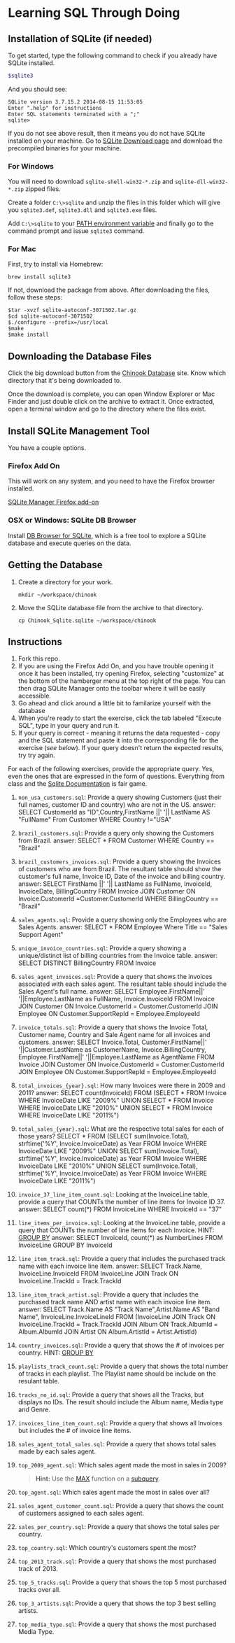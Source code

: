 # Learning SQL Through Doing

## Installation of SQLite (if needed)

To get started, type the following command to check if you already have SQLite installed.

```bash
$sqlite3
```

And you should see:

```
SQLite version 3.7.15.2 2014-08-15 11:53:05
Enter ".help" for instructions
Enter SQL statements terminated with a ";"
sqlite>
```

If you do not see above result, then it means you do not have SQLite installed on your machine. Go to [SQLite Download page](http://www.sqlite.org/download.html) and download the precompiled binaries for your machine.

### For Windows

You will need to download `sqlite-shell-win32-*.zip` and `sqlite-dll-win32-*.zip` zipped files.

Create a folder `C:\>sqlite` and unzip the files in this folder which will give you `sqlite3.def`, `sqlite3.dll` and `sqlite3.exe` files.

Add `C:\>sqlite` to your [PATH environment variable](http://dustindavis.me/update-windows-path-without-rebooting/) and finally go to the command prompt and issue `sqlite3` command.

### For Mac

First, try to install via Homebrew:

```
brew install sqlite3
```

If not, download the package from above. After downloading the files, follow these steps:

```
$tar -xvzf sqlite-autoconf-3071502.tar.gz
$cd sqlite-autoconf-3071502
$./configure --prefix=/usr/local
$make
$make install
```

## Downloading the Database Files

Click the big download button from the [Chinook Database](http://chinookdatabase.codeplex.com/) site. Know which directory that it's being downloaded to.

Once the download is complete, you can open Window Explorer or Mac Finder and just double click on the archive to extract it. Once extracted, open a terminal window and go to the directory where the files exist.

## Install SQLite Management Tool

You have a couple options.

### Firefox Add On

This will work on any system, and you need to have the Firefox browser installed.

[SQLite Manager Firefox add-on](https://addons.mozilla.org/en-US/firefox/addon/sqlite-manager/)

### OSX or Windows: SQLite DB Browser

Install [DB Browser for SQLite](http://sqlitebrowser.org/), which is a free tool to explore a SQLite database and execute queries on the data.

## Getting the Database

1. Create a directory for your work.

    ```
    mkdir ~/workspace/chinook
    ```
1. Move the SQLite database file from the archive to that directory.

    ```
    cp Chinook_Sqlite.sqlite ~/workspace/chinook
    ```

## Instructions

1. Fork this repo.
1. If you are using the Firefox Add On, and you have trouble opening it once it has been installed, try opening Firefox, selecting "customize" at the bottom of the hamberger menu at the top right of the page. You can then drag SQLite Manager onto the toolbar where it will be easily accessible.
1. Go ahead and click around a little bit to familarize yourself with the database
1. When you're ready to start the exercise, click the tab labeled "Execute SQL", type in your query and run it.
1. If your query is correct - meaning it returns the data requested - copy and the SQL statement and paste it into the corresponding file for the exercise (_see below_). If your query doesn't return the expected results, try try again.

For each of the following exercises, provide the appropriate query. Yes, even the ones that are expressed in the form of questions. Everything from class and the [Sqlite Documentation](http://www.sqlite.org/) is fair game.

1. `non_usa_customers.sql`: Provide a query showing Customers (just their full names, customer ID and country) who are not in the US.
answer: SELECT CustomerId as "ID",Country,FirstName ||' '|| LastName AS "FullName" From Customer WHERE Country !="USA"
1. `brazil_customers.sql`: Provide a query only showing the Customers from Brazil.
answer: SELECT * FROM Customer WHERE Country == "Brazil"
1. `brazil_customers_invoices.sql`: Provide a query showing the Invoices of customers who are from Brazil. The resultant table should show the customer's full name, Invoice ID, Date of the invoice and billing country.
answer: SELECT FirstName ||' '|| LastName as FullName, InvoiceId, InvoiceDate, BillingCountry   FROM Invoice JOIN Customer ON Invoice.CustomerId =Customer.CustomerId WHERE BillingCountry == "Brazil"
1. `sales_agents.sql`: Provide a query showing only the Employees who are Sales Agents.
answer:  SELECT * FROM Employee Where Title == "Sales Support Agent"
1. `unique_invoice_countries.sql`: Provide a query showing a unique/distinct list of billing countries from the Invoice table.
answer:  SELECT DISTINCT BillingCountry FROM Invoice
1. `sales_agent_invoices.sql`: Provide a query that shows the invoices associated with each sales agent. The resultant table should include the Sales Agent's full name.
answer:  SELECT Employee.FirstName||' '||Employee.LastName as FullName, Invoice.InvoiceId FROM Invoice JOIN Customer ON  Invoice.CustomerId = Customer.CustomerId JOIN Employee ON  Customer.SupportRepId = Employee.EmployeeId
1. `invoice_totals.sql`: Provide a query that shows the Invoice Total, Customer name, Country and Sale Agent name for all invoices and customers.
answer:  SELECT Invoice.Total, Customer.FirstName||' '||Customer.LastName as CustomerName, Invoice.BillingCountry, Employee.FirstName||' '||Employee.LastName as AgentName FROM Invoice JOIN Customer ON  Invoice.CustomerId = Customer.CustomerId JOIN Employee ON  Customer.SupportRepId = Employee.EmployeeId
1. `total_invoices_{year}.sql`: How many Invoices were there in 2009 and 2011? 
answer: SELECT count(InvoiceId) FROM (SELECT  * FROM Invoice WHERE InvoiceDate LIKE "2009%" 
UNION SELECT * FROM Invoice WHERE InvoiceDate LIKE "2010%"
UNION SELECT * FROM Invoice WHERE InvoiceDate LIKE "2011%")
1. `total_sales_{year}.sql`: What are the respective total sales for each of those years?
SELECT * FROM (SELECT  sum(Invoice.Total), strftime('%Y', 
Invoice.InvoiceDate) as Year  FROM Invoice WHERE InvoiceDate LIKE "2009%" 
UNION SELECT  sum(Invoice.Total), strftime('%Y', 
Invoice.InvoiceDate) as Year FROM Invoice WHERE InvoiceDate LIKE "2010%"
UNION SELECT  sum(Invoice.Total), strftime('%Y', 
Invoice.InvoiceDate) as Year FROM Invoice WHERE InvoiceDate LIKE "2011%") 
1. `invoice_37_line_item_count.sql`: Looking at the InvoiceLine table, provide a query that COUNTs the number of line items for Invoice ID 37.
answer:  SELECT count(*) FROM InvoiceLine WHERE InvoiceId == "37"
1. `line_items_per_invoice.sql`: Looking at the InvoiceLine table, provide a query that COUNTs the number of line items for each Invoice. HINT: [GROUP BY](http://www.sqlite.org/lang_select.html#resultset)
answer:  SELECT InvoiceId, count(*) as NumberLines FROM InvoiceLine GROUP BY InvoiceId
1. `line_item_track.sql`: Provide a query that includes the purchased track name with each invoice line item.
answer: SELECT Track.Name, InvoiceLine.InvoiceId FROM InvoiceLine JOIN Track ON InvoiceLine.TrackId = Track.TrackId
1. `line_item_track_artist.sql`: Provide a query that includes the purchased track name AND artist name with each invoice line item.
answer: SELECT Track.Name AS "Track Name",Artist.Name AS "Band Name", InvoiceLine.InvoiceLineId FROM (InvoiceLine JOIN Track ON InvoiceLine.TrackId = Track.TrackId JOIN Album ON Track.AlbumId = Album.AlbumId JOIN Artist ON Album.ArtistId = Artist.ArtistId)
1. `country_invoices.sql`: Provide a query that shows the # of invoices per country. HINT: [GROUP BY](http://www.sqlite.org/lang_select.html#resultset)
1. `playlists_track_count.sql`: Provide a query that shows the total number of tracks in each playlist. The Playlist name should be include on the resulant table.
1. `tracks_no_id.sql`: Provide a query that shows all the Tracks, but displays no IDs. The result should include the Album name, Media type and Genre.
1. `invoices_line_item_count.sql`: Provide a query that shows all Invoices but includes the # of invoice line items.
1. `sales_agent_total_sales.sql`: Provide a query that shows total sales made by each sales agent.
1. `top_2009_agent.sql`: Which sales agent made the most in sales in 2009?

    > **Hint:** Use the [MAX](https://www.sqlite.org/lang_aggfunc.html#maxggunc) function on a [subquery](http://beginner-sql-tutorial.com/sql-subquery.htm).

1. `top_agent.sql`: Which sales agent made the most in sales over all?
1. `sales_agent_customer_count.sql`: Provide a query that shows the count of customers assigned to each sales agent.
1. `sales_per_country.sql`: Provide a query that shows the total sales per country.
1. `top_country.sql`: Which country's customers spent the most?
1. `top_2013_track.sql`: Provide a query that shows the most purchased track of 2013.
1. `top_5_tracks.sql`: Provide a query that shows the top 5 most purchased tracks over all.
1. `top_3_artists.sql`: Provide a query that shows the top 3 best selling artists.
1. `top_media_type.sql`: Provide a query that shows the most purchased Media Type.
